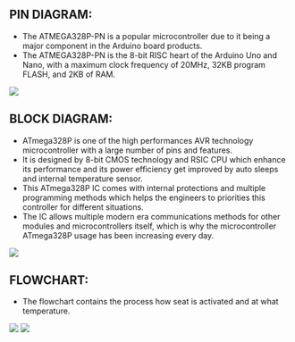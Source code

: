 ## PIN DIAGRAM:

 * The ATMEGA328P-PN is a popular microcontroller due to it being a major component in the Arduino board products.
 * The ATMEGA328P-PN is the 8-bit RISC heart of the Arduino Uno and Nano, with a maximum clock frequency of 20MHz, 32KB program FLASH, and 2KB of RAM.
<img src="https://components101.com/sites/default/files/component_pin/ATMega328P-Pinout.png"/>

## BLOCK DIAGRAM:

 * ATmega328P is one of the high performances AVR technology microcontroller with a large number of pins and features. 
 * It is designed by 8-bit CMOS technology and RSIC CPU which enhance its performance and its power efficiency get improved by auto sleeps and internal temperature sensor. 
 * This ATmega328P IC comes with internal protections and multiple programming methods which helps the engineers to priorities this controller for different situations. 
 * The IC allows multiple modern era communications methods for other modules and microcontrollers itself, which is why the microcontroller ATmega328P usage
   has been increasing every day.
<img src="https://microcontrollerslab.com/wp-content/uploads/2019/12/ATMEGA328P-Block-Diagram.jpg"/>

## FLOWCHART:

 * The flowchart contains the process how seat is activated and at what temperature.
<img src="https://online.visual-paradigm.com/repository/images/67333b55-2a0f-43af-bb01-5e12f4200da1.png"/>
<img src="![useage diagram](https://user-images.githubusercontent.com/89719399/135436238-540f6f36-f945-4cde-9c89-18986ee0e8fa.png)"/>
